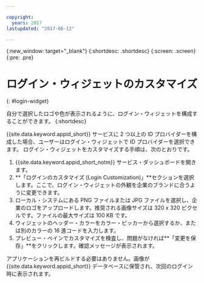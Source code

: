 ```yaml
---

copyright:
  years: 2017
lastupdated: "2017-06-12"

---
```

{:new_window: target="_blank"}
{:shortdesc: .shortdesc}
{:screen: .screen}
{:pre: .pre}

# ログイン・ウィジェットのカスタマイズ
{: #login-widget}

自分で選択したロゴや色が表示されるように、ログイン・ウィジェットを構成することができます。
{:shortdesc}

{{site.data.keyword.appid_short}} サービスに 2 つ以上の ID プロバイダーを構成した場合、ユーザーはログイン・ウィジェットで ID プロバイダーを選択できます。
ログイン・ウィジェットをカスタマイズする手順は、次のとおりです。

1. {{site.data.keyword.appid_short_notm}} サービス・ダッシュボードを開きます。
2. **「ログインのカスタマイズ (Login Customization)」**セクションを選択します。ここで、ログイン・ウィジェットの外観を企業のブランドに合うように変更できます。
3. ローカル・システムにある PNG ファイルまたは JPG ファイルを選択し、企業のロゴをアップロードします。推奨される画像サイズは 320 x 320 ピクセルです。ファイルの最大サイズは 100 KB です。
4. ウィジェットのヘッダー・カラーをカラー・ピッカーから選択するか、または別のカラーの 16 進コードを入力します。
5. プレビュー・ペインでカスタマイズを検査し、問題がなければ**「変更を保存」**をクリックします。確認メッセージが表示されます。

アプリケーションを再ビルドする必要はありません。画像が {{site.data.keyword.appid_short}} データベースに保管され、次回のログイン時に表示されます。

